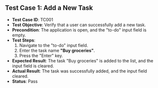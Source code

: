 ## Test Case 1: Add a New Task
- **Test Case ID**: TC001
- **Test Objective**: Verify that a user can successfully add a new task.
- **Precondition**: The application is open, and the "to-do" input field is empty.
- **Test Steps**:
  1. Navigate to the "to-do" input field.
  2. Enter the task name **"Buy groceries"**.
  3. Press the "Enter" key.
- **Expected Result**: The task "Buy groceries" is added to the list, and the input field is cleared.
- **Actual Result**: The task was successfully added, and the input field cleared.
- **Status**: Pass
